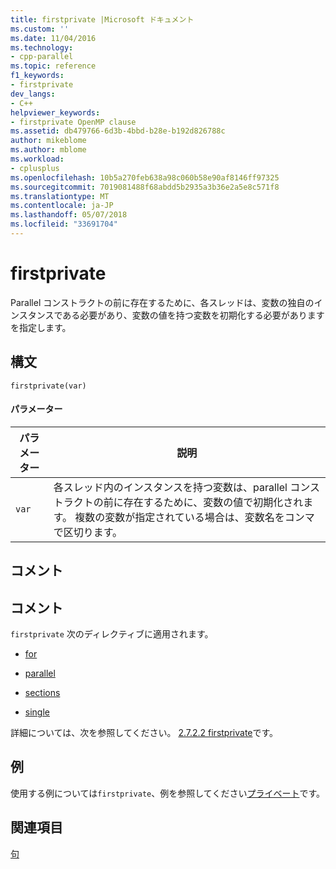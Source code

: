 ```yaml
---
title: firstprivate |Microsoft ドキュメント
ms.custom: ''
ms.date: 11/04/2016
ms.technology:
- cpp-parallel
ms.topic: reference
f1_keywords:
- firstprivate
dev_langs:
- C++
helpviewer_keywords:
- firstprivate OpenMP clause
ms.assetid: db479766-6d3b-4bbd-b28e-b192d826788c
author: mikeblome
ms.author: mblome
ms.workload:
- cplusplus
ms.openlocfilehash: 10b5a270feb638a98c060b58e90af8146ff97325
ms.sourcegitcommit: 7019081488f68abdd5b2935a3b36e2a5e8c571f8
ms.translationtype: MT
ms.contentlocale: ja-JP
ms.lasthandoff: 05/07/2018
ms.locfileid: "33691704"
---
```

# <a name="firstprivate"></a>firstprivate
Parallel コンストラクトの前に存在するために、各スレッドは、変数の独自のインスタンスである必要があり、変数の値を持つ変数を初期化する必要がありますを指定します。  
  
## <a name="syntax"></a>構文  
  
```  
firstprivate(var)  
```  
  
#### <a name="parameters"></a>パラメーター  
  
|パラメーター|説明|  
|---------------|-----------------|  
|`var`|各スレッド内のインスタンスを持つ変数は、parallel コンストラクトの前に存在するために、変数の値で初期化されます。 複数の変数が指定されている場合は、変数名をコンマで区切ります。|  
  
## <a name="remarks"></a>コメント  
  
## <a name="remarks"></a>コメント  
 `firstprivate` 次のディレクティブに適用されます。  
  
-   [for](../../../parallel/openmp/reference/for-openmp.md)  
  
-   [parallel](../../../parallel/openmp/reference/parallel.md)  
  
-   [sections](../../../parallel/openmp/reference/sections-openmp.md)  
  
-   [single](../../../parallel/openmp/reference/single.md)  
  
 詳細については、次を参照してください。 [2.7.2.2 firstprivate](../../../parallel/openmp/2-7-2-2-firstprivate.md)です。  
  
## <a name="example"></a>例  
 使用する例については`firstprivate`、例を参照してください[プライベート](../../../parallel/openmp/reference/private-openmp.md)です。  
  
## <a name="see-also"></a>関連項目  
 [句](../../../parallel/openmp/reference/openmp-clauses.md)
